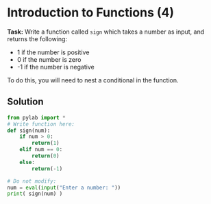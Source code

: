 # Introduction to Functions (4)

**Task:** Write a function called `sign` which takes a number as input, and returns the following:
* 1 if the number is positive
* 0 if the number is zero
* -1 if the number is negative

To do this, you will need to nest a conditional in the function.

## Solution
```python
from pylab import *
# Write function here:
def sign(num):
    if num > 0:
        return(1)
    elif num == 0:
        return(0)
    else:
        return(-1)

# Do not modify:
num = eval(input("Enter a number: "))
print( sign(num) )
```
